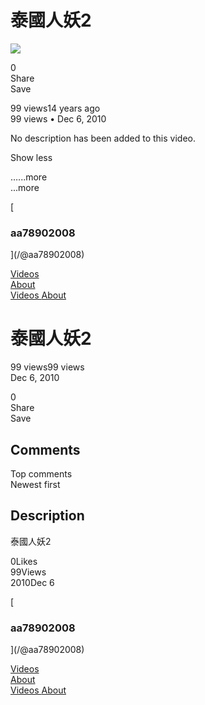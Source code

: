 # 泰國人妖2

[![](https://yt3.ggpht.com/ytc/AIdro_kZDr04e2WFKHEI9fa8_llC7EJ-54U7--p576degSU=s48-c-k-c0x00ffffff-no-rj)](/@aa78902008)

0  
Share  
Save

99 views14 years ago  
99 views • Dec 6, 2010

No description has been added to this video.

Show less

…...more  
...more

[  
### aa78902008  
](/@aa78902008)

[ Videos ](/channel/UC8aQ3oYIIKy_X54ZYwY81bA/videos)  
[ About ](/channel/UC8aQ3oYIIKy_X54ZYwY81bA/about)  
[ Videos ](/channel/UC8aQ3oYIIKy_X54ZYwY81bA/videos) [ About ](/channel/UC8aQ3oYIIKy_X54ZYwY81bA/about)

# 泰國人妖2

99 views99 views  
Dec 6, 2010

0  
Share  
Save

## Comments

Top comments  
Newest first

## Description

泰國人妖2

0Likes  
99Views  
2010Dec 6

[  
### aa78902008  
](/@aa78902008)

[ Videos ](/channel/UC8aQ3oYIIKy_X54ZYwY81bA/videos)  
[ About ](/channel/UC8aQ3oYIIKy_X54ZYwY81bA/about)  
[ Videos ](/channel/UC8aQ3oYIIKy_X54ZYwY81bA/videos) [ About ](/channel/UC8aQ3oYIIKy_X54ZYwY81bA/about)